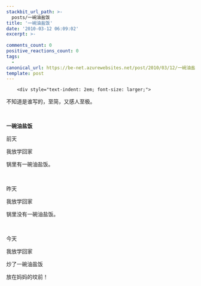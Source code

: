```yaml
---
stackbit_url_path: >-
  posts/一碗油盐饭
title: '一碗油盐饭'
date: '2010-03-12 06:09:02'
excerpt: >-
  
comments_count: 0
positive_reactions_count: 0
tags: 
  - 
canonical_url: https://be-net.azurewebsites.net/post/2010/03/12/一碗油盐饭
template: post
---
```


        <div style="text-indent: 2em; font-size: larger;">
<p>不知道是谁写的，至简，又感人至极。</p>
<p>&nbsp;</p>
<p><span style="font-weight: bold; "><wbr>一碗油盐饭</span><wbr></p>
<p>前天</p>
<p>我放学回家</p>
<p>锅里有一碗油盐饭。</p>
<br>
<p>昨天</p>
<p>我放学回家</p>
<p>锅里没有一碗油盐饭。</p>
<br>
<p>今天</p>
<p>我放学回家</p>
<p>炒了一碗油盐饭</p>
<p>放在妈妈的坟前！</p>
</div>
      